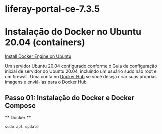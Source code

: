 # liferay-portal-ce-7.3.5

# Instalação do Docker no Ubuntu 20.04 (containers)

[Install Docker Engine on Ubuntu](https://docs.docker.com/engine/install/ubuntu/)

Um servidor Ubuntu 20.04 configurado conforme o Guia de configuração inicial de servidor do Ubuntu 20.04, incluindo um usuário sudo não root e um firewall. Uma conta no [Docker Hub](https://hub.docker.com/) se você deseja criar suas próprias imagens e enviá-las para o Docker Hub

## Passo 01: Instalação do Docker e Docker Compose

** Docker **

    sudo apt update
